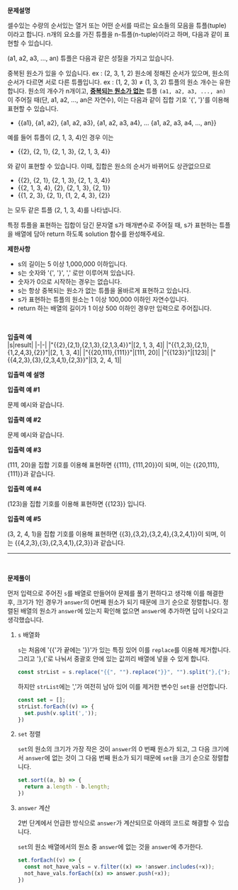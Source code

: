**문제설명**

셀수있는 수량의 순서있는 열거 또는 어떤 순서를 따르는 요소들의 모음을 튜플(tuple)이라고 합니다. n개의 요소를 가진 튜플을 n-튜플(n-tuple)이라고 하며, 다음과 같이 표현할 수 있습니다.

(a1, a2, a3, ..., an)
튜플은 다음과 같은 성질을 가지고 있습니다.

중복된 원소가 있을 수 있습니다. ex : (2, 3, 1, 2)
원소에 정해진 순서가 있으며, 원소의 순서가 다르면 서로 다른 튜플입니다. ex : (1, 2, 3) ≠ (1, 3, 2)
튜플의 원소 개수는 유한합니다.
원소의 개수가 n개이고, <U>**중복되는 원소가 없는**</U> 튜플 `(a1, a2, a3, ..., an)`이 주어질 때(단, a1, a2, ..., an은 자연수), 이는 다음과 같이 집합 기호 '{', '}'를 이용해 표현할 수 있습니다.

- {{a1}, {a1, a2}, {a1, a2, a3}, {a1, a2, a3, a4}, ... {a1, a2, a3, a4, ..., an}}
  
예를 들어 튜플이 (2, 1, 3, 4)인 경우 이는

- {{2}, {2, 1}, {2, 1, 3}, {2, 1, 3, 4}}
  
와 같이 표현할 수 있습니다. 이때, 집합은 원소의 순서가 바뀌어도 상관없으므로

- {{2}, {2, 1}, {2, 1, 3}, {2, 1, 3, 4}}
- {{2, 1, 3, 4}, {2}, {2, 1, 3}, {2, 1}}
- {{1, 2, 3}, {2, 1}, {1, 2, 4, 3}, {2}}
  
는 모두 같은 튜플 (2, 1, 3, 4)를 나타냅니다.

특정 튜플을 표현하는 집합이 담긴 문자열 s가 매개변수로 주어질 때, s가 표현하는 튜플을 배열에 담아 return 하도록 solution 함수를 완성해주세요.

**제한사항**
- s의 길이는 5 이상 1,000,000 이하입니다.
- s는 숫자와 '{', '}', ',' 로만 이루어져 있습니다.
- 숫자가 0으로 시작하는 경우는 없습니다.
- s는 항상 중복되는 원소가 없는 튜플을 올바르게 표현하고 있습니다.
- s가 표현하는 튜플의 원소는 1 이상 100,000 이하인 자연수입니다.
- return 하는 배열의 길이가 1 이상 500 이하인 경우만 입력으로 주어집니다.
<br/>

**입출력 예**<br/>
|s|result|
|-|-|
|"{{2},{2,1},{2,1,3},{2,1,3,4}}"|[2, 1, 3, 4]|
|"{{1,2,3},{2,1},{1,2,4,3},{2}}"|[2, 1, 3, 4]|
|"{{20,111},{111}}"|[111, 20]|
|"{{123}}"|[123]|
|"{{4,2,3},{3},{2,3,4,1},{2,3}}"|[3, 2, 4, 1]|
<br/>

**입출력 예 설명**

**입출력 예 #1**

문제 예시와 같습니다.

**입출력 예 #2**

문제 예시와 같습니다.

**입출력 예 #3**

(111, 20)을 집합 기호를 이용해 표현하면 {{111}, {111,20}}이 되며, 이는 {{20,111},{111}}과 같습니다.

**입출력 예 #4**

(123)을 집합 기호를 이용해 표현하면 {{123}} 입니다.

**입출력 예 #5**

(3, 2, 4, 1)을 집합 기호를 이용해 표현하면 {{3},{3,2},{3,2,4},{3,2,4,1}}이 되며, 이는 {{4,2,3},{3},{2,3,4,1},{2,3}}과 같습니다.
<br/>
<hr/>
<br/>

**문제풀이**<br/>

먼저 입력으로 주어진 `s`를 배열로 만들어야 문제를 풀기 편하다고 생각해 이를 해결한 후, 크기가 1인 경우가 `answer`의 0번째 원소가 되기 때문에 크기 순으로 정렬합니다.
정렬된 배열의 원소가 `answer`에 있는지 확인해 없으면 `answer`에 추가하면 답이 나오다고 생각했습니다.

1. `s` 배열화
   
   `s`는 처음에 '{{'가 끝에는 '}}'가 있는 특징 있어 이를 `replace`를 이용해 제거합니다. 그리고 '},{'로 나눠서 중괄호 안에 있는 값끼리 배열에 넣을 수 있게 합니다.
   ```javascript
   const strList = s.replace("{{", "").replace("}}", "").split("},{");
   ```
   하지만 `strList`에는 ','가 여전히 남아 있어 이를 제거한 변수인 `set`을 선언합니다.
   ```javascript
   const set = [];
   strList.forEach((v) => {
     set.push(v.split(','));
   })
   ```

2. `set` 정렬
   
   `set`의 원소의 크기가 가장 작은 것이 `answer`의 0 번째 원소가 되고, 그 다음 크기에서 `answer`에 없는 것이 그 다음 번째 원소가 되기 때문에 `set`을 크기 순으로 정렬합니다.
   ```javascript
   set.sort((a, b) => {
     return a.length - b.length;
   })
   ```
3. `answer` 계산
   
   2번 단계에서 언급한 방식으로 `answer`가 계산되므로 아래의 코드로 해결할 수 있습니다.

   `set`의 원소 배열에서의 원소 중 `answer`에 없는 것을 `answer`에 추가한다.
   ```javascript
   set.forEach((v) => {
     const not_have_vals = v.filter((x) => !answer.includes(+x));
     not_have_vals.forEach((x) => answer.push(+x));
   })
   ```